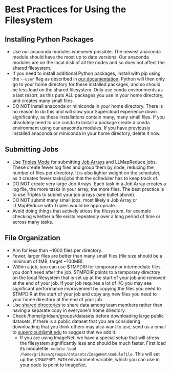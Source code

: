 Best Practices for Using the Filesystem
=======================================

Installing Python Packages
--------------------------

- Use our anaconda modules whenever possible. The newest anaconda
    module should have the most up to date versions. Our anaconda
    modules are on the local disk of all the nodes and so does not
    affect the shared filesystem.
- If you need to install additional Python packages, install with pip
    using the `--user` flag as described in [our
    documentation](../software-packages.md#python-packages). Python
    will then only go to your home directory for these installed
    packages, and so should be less load on the shared filesystem. Only
    use conda environments as a last resort, as this puts ALL packages
    you use in your home directory, and creates many small files.
- DO NOT install anaconda or miniconda in your home directory. There
    is no reason to do this and will slow your Supercloud experience
    down significantly, as these installations contain many, many small
    files. If you absolutely need to use conda to install a package
    create a conda environment using our anaconda modules. If you have
    previously installed anaconda or miniconda in your home directory,
    delete it now.

Submitting Jobs
---------------

- Use [Triples Mode](../submitting-jobs/submitting-jobs.md#triples-mode-triples) for
    submitting [Job
    Arrays](../submitting-jobs/job-array-triples.md) and
    LLMapReduce jobs. These create fewer log files and group them by
    node, reducing the number of files per directory. It is also lighter
    weight on the scheduler, as it creates fewer tasks/jobs that the
    scheduler has to keep track of.
- DO NOT create very large Job Arrays. Each task in a Job Array
    creates a log file, the more tasks in your array, the more files.
    The best practice is to use Triples to submit your job arrays (see
    bullet above).
- DO NOT submit many small jobs, most likely a Job Array or
    LLMapReduce with Triples would be appropriate.
- Avoid doing things that actively stress the filesystem, for example
    checking whether a file exists repeatedly over a long period of time
    or across many tasks.

File Organization
-----------------

- Aim for less than ~1000 files per directory.
- Fewer, larger files are better than many small files (file size
    should be a minimum of 1MB, target ~100MB).
- Within a job, you can use $TMPDIR for temporary or intermediate
    files you don't need after the job. $TMPDIR points to a temporary
    directory on the local filesystem that is set up at the start of
    your job and removed at the end of your job. If your job requires a
    lot of I/O you may see significant performance improvement by
    copying the files you need to $TMPDIR at the start of your job and
    copy any new files you need to your home directory at the end of
    your job.
- Use [shared directories](../files-and-data/shared-groups.md) to share data among team members rather than having a
    separate copy in everyone's home directory.
- Check /home/gridsan/groups/datasets before downloading large public
    datasets. If there is a public dataset that you are considering
    downloading that you think others may also want to use, send us a
    email to <supercloud@mit.edu> to suggest that we add it.
    - If you are using ImageNet, we have a special setup that will
    stress the filesystem significantly less and should be much
    faster. First load its modulefile:
    `module load /home/gridsan/groups/datasets/ImageNet/modulefile`.
    This will set up the `$IMAGENET_PATH` environment variable,
    which you can use in your code to point to ImageNet.
